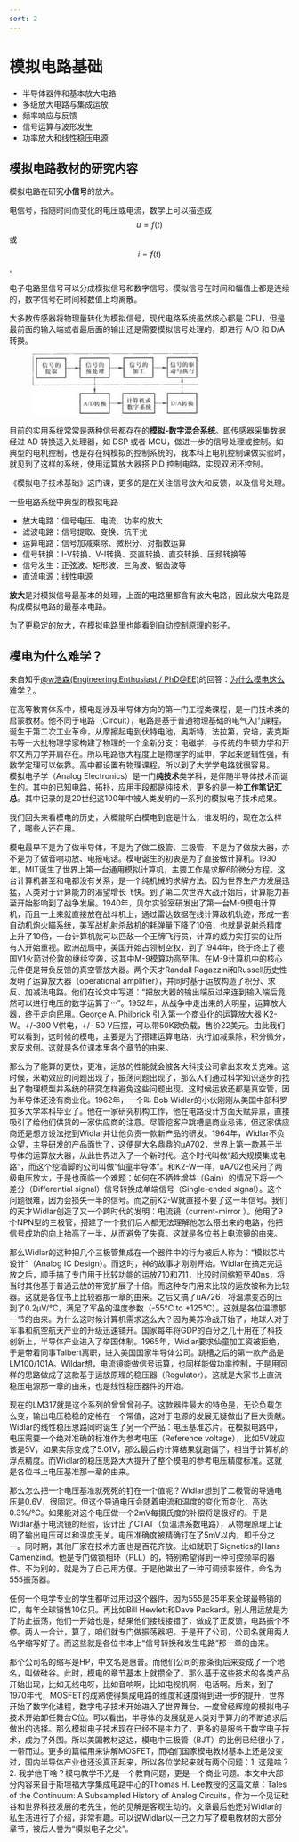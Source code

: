 ```yaml
---
sort: 2
---
```

# 模拟电路基础

- 半导体器件和基本放大电路
- 多级放大电路与集成运放
- 频率响应与反馈
- 信号运算与波形发生
- 功率放大和线性稳压电源

## 模拟电路教材的研究内容

模拟电路在研究**小信号**的放大。

电信号，指随时间而变化的电压或电流，数学上可以描述成$$ u = f(t) $$或$$ i = f(t) $$。

电子电路里信号可以分成模拟信号和数字信号。模拟信号在时间和幅值上都是连续的，数字信号在时间和数值上均离散。

大多数传感器将物理量转化为模拟信号，现代电路系统虽然核心都是 CPU，但是最前面的输入端或者最后面的输出还是需要模拟信号处理的，即进行 A/D 和 D/A 转换。

<figure>
    <img src="./chapter1/images/电子系统.jpg" width = 300 />
</figure>

目前的实用系统常常是两种信号都存在的**模拟-数字混合系统**。即传感器采集数据经过 AD 转换送入处理器，如 DSP 或者 MCU，做进一步的信号处理或控制。如典型的电机控制，也是存在纯模拟的控制系统的，我本科上电机控制课做实验时，就见到了这样的系统，使用运算放大器搭 PID 控制电路，实现双闭环控制。

《模拟电子技术基础》这门课，更多的是在关注信号放大和反馈，以及信号处理。



一些电路系统中典型的模拟电路
- 放大电路：信号电压、电流、功率的放大
- 滤波电路：信号提取、变换、抗干扰
- 运算电路：信号加减乘除、微积分、对指数运算
- 信号转换：I-V转换、V-I转换、交直转换、直交转换、压频转换等
- 信号发生：正弦波、矩形波、三角波、锯齿波等
- 直流电源：线性电源

**放大**是对模拟信号最基本的处理，上面的电路里都含有放大电路，因此放大电路是构成模拟电路的最基本电路。

为了更稳定的放大，在模拟电路里也能看到自动控制原理的影子。


## 模电为什么难学？

来自知乎[@w浩森(Engineering Enthusiast / PhD@EE)](https://www.zhihu.com/people/empty)的回答：[为什么模电这么难学？](https://www.zhihu.com/question/279354736)。


在高等教育体系中，模电是涉及半导体方向的第一门工程类课程，是一门技术类的启蒙教材。他不同于电路（Circuit），电路是基于普通物理基础的电气入门课程，诞生于第二次工业革命，从摩擦起电到伏特电池，奥斯特，法拉第，安培，麦克斯韦等一大批物理学家构建了物理的一个全新分支：电磁学，与传统的牛顿力学和开尔文热力学并肩存在。所以电路很大程度上是物理学的延申，学起来逻辑性强，有数学定理可以依靠。高中都设置有物理课程，所以到了大学学电路就很容易。  
模拟电子学（Analog Electronics）是一门**纯技术**类学科，是伴随半导体技术而诞生的。其中的已知电路，拓扑，应用手段都是纯技术，更多的是一种**工作笔记汇总**。其中记录的是20世纪这100年中被人类发明的一系列的模拟电子技术成果。 

我们回头来看模电的历史，大概能明白模电到底是什么，谁发明的，现在怎么样了，哪些人还在用。

模电最早不是为了做半导体，不是为了做二极管、三极管，不是为了做放大器，亦不是为了做音响功放、电报电话。模电诞生的初衷是为了直接做计算机。1930年，MIT诞生了世界上第一台通用模拟计算机，主要工作是求解6阶微分方程。这台计算机甚至和电都没有关系，是一个纯机械的求解方法。因为世界生产力发展迅猛，人类对于计算能力的渴望增长飞快。到了第二次世界大战开始后，计算能力甚至开始影响到了战争发展。1940年，贝尔实验室研发出了第一台M-9模电计算机，而且一上来就直接放在战斗机上，通过雷达数据在线计算敌机轨迹，形成一套自动机炮火瞄系统，美军战机射杀敌机的耗弹量下降了10倍，也就是说射杀精度上升了10倍，一台计算机就可以匹敌一个王牌飞行员，计算的威力实打实的让所有人开始重视。欧洲战局中，美国开始占领制空权，到了1944年，终于终止了德国V1火箭对伦敦的继续空袭，这其中M-9模算功高至伟。在M-9计算机中的核心元件便是带负反馈的真空管放大器。两个天才Randall Ragazzini和Russell历史性发明了运算放大器（operational amplifier），并同时基于运放构造了积分、求反、加减法电路。他们在论文中写道：“把放大器的输出端反过来连到输入端后竟然可以进行电压的数学运算了···”。1952年，从战争中走出来的大明星，运算放大器，终于走向民用。George A. Philbrick 引入第一个商业化的运算放大器 K2-W。+/-300 V供电，+/- 50 V压摆，可以带50K欧负载，售价22美元。由此我们可以看到，这时候的模电，主要是为了搭建运算电路，执行加减乘除，积分微分，求反求倒。这就是各位课本里各个章节的由来。

那么为了能算的更快，更准，运放的性能就会被各大科技公司拿出来攻关克难。这时候，米勒效应的问题出现了，振荡问题出现了，那么人们通过科学知识逐步的找出了物理模型并系统的研究怎样避免这些问题出现。这时候运放还都是真空管，因为半导体还没有商业化。1962年，一个叫 Bob Widlar的小伙刚刚从美国中部科罗拉多大学本科毕业了。他在一家研究机构工作，他在电路设计方面天赋异禀，直接吸引了给他们供货的一家供应商的注意。尽管挖客户跳槽是商业忌讳，但这家供应商还是想方设法挖到Widlar并让他负责一款新产品的研发。1964年，Widlar不负众望，主导研发的产品面世了，这便是大名鼎鼎的µA702，世界上第一款基于半导体的运算放大器，从此世界进入了一个新时代。这个时代叫做“超大规模集成电路”，而这个挖墙脚的公司叫做“仙童半导体”。和K2-W一样，uA702也采用了两级电压放大，于是也面临一个难题：如何在不牺牲增益（Gain）的情况下将一个差分（Differential signal）信号转换成单端信号（Single-ended signal）。这个问题很难，因为会损失一半的信号。而之前K2-W就直接不要了这一半信号。我们的天才Widlar创造了又一个跨时代的发明：电流镜（current-mirror ）。他用了9个NPN型的三极管，搭建了一个我们后人都无法理解他怎么搭出来的电路，他把信号成功的向上抬高了一半，从而避免了失真。这就是各位书上电流镜的由来。

那么Widlar的这种把几个三极管集成在一个器件中的行为被后人称为：“模拟芯片设计”（Analog IC Design）。而这时，神的故事才刚刚开始。Widlar在搞定完运放之后，顺手搞了专门用于比较功能的运放710和711，比较时间缩短至40ns，将当时其他基于普通云放的带宽扩展了十倍。而这种专门用来比较的运放被称为比较器。这就是各位书上比较器那一章的由来。之后又搞了uA726，将温漂变态的压到了0.2µV/°C，满足了军品的温度参数（-55°C to +125°C）。这就是各位温漂那一节的由来。为什么这时候计算机需求这么大？因为美苏冷战开始了，地球人对于军事和航空航天产业的升级迅速铺开。国家每年将GDP的百分之几十用在了科技创新上，半导体产业进入了举国体制。1965年，Widlar要求仙童加工资被拒绝，于是带着同事Talbert离职，进入美国国家半导体公司。跳槽之后的第一款产品是LM100/101A。Wildar想，电流镜能做信号运算，也同样能做功率控制，于是用同样的思路做成了这款基于运放原理的稳压器（Regulator）。这就是大家书上直流稳压电源那一章的由来，也是线性稳压器件的开始。

现在的LM317就是这个系列的曾曾曾孙子。这款器件最大的特色是，无论负载怎么变，输出电压稳稳的定格在一个常值，这对于电源的发展无疑做出了巨大贡献。Widlar的线性稳压思路同时诞生了另一个产品：电压基准芯片。在模拟电路中，电压需要一个绝对准确的标准作为参考电压（Reference voltage），比如5V就应该是5V，如果实际变成了5.01V，那么最后的计算结果就跑偏了，相当于计算机的浮点精度。而Widlar的稳压思路大大提升了整个模电的参考电压精度标准。这就是各位书上电压基准那一章的由来。

那么怎么把一个电压基准就死死的钉在一个值呢？Widlar想到了二极管的导通电压是0.6V，很固定。但这个导通电压会随着电流和温度的变化而变化，高达0.3%/°C。如果能对这个电压做一个2mV每摄氏度的补偿将是极好的。于是Widlar基于电流镜的经验，设计出了CTAT（负温漂系数电路），从物理原理上证明了输出电压可以和温度无关。电压准确度被精确钉在了5mV以内，即千分之一。同时期，其他厂家在技术方面也是百花齐放。比如就职于Signetics的Hans Camenzind。他是专门做锁相环（PLL）的，特别希望得到一种可控频率的器件。不为别的，就是为了自己用方便。于是他做出了一种可调频率器件，命名为555振荡器。

任何一个电学专业的学生都听过用过这个器件，因为555是35年来全球最畅销的IC，每年全球销售10亿只。再比如Bill Hewlett和Dave Packard。别人用运放是为了防止振荡，他们一开始也是，结果他们接线接错了，做成了正反馈，电路振个不停。两人一合计，算了，咱们就专门做振荡器吧。于是开了公司，公司名就用两人名字缩写好了。而这些就是各位书本上“信号转换和发生电路”那一章的由来。

那个公司名的缩写是HP，中文名是惠普。而他们公司的那条街后来变成了一个地名，叫做硅谷。此时，模电的章节基本上就攒全了。那么基于这些技术的各类产品开始出现，比如无线电呀，比如音响啊，比如电视机啊，电话啊。后来，到了1970年代，MOSFET的成熟使得集成电路的维度和速度得到进一步的提升，世界开始了数字化进程，数字电子技术开始进入了世界舞台。一度曾经辉煌的模拟电子技术开始卸任舞台C位。可以看出，半导体的发展就是人类对于算力的不断追求后做出的选择。那么模拟电子技术现在已经不是主力了，更多的是服务于数字电子技术，成为了外围。所以美国教材这边，模电中三极管（BJT）的比例已经很小了，一带而过。更多的篇幅用来讲解MOSFET，而咱们国家模电教材基本上还是没变过，国内半导体产业也还没真正起来，所以各位学起来就有两个问题：1. 这是啥？2. 我学他干啥？模电教学不光是一个教育问题，更是一个商业问题。本文中大部分内容来自于斯坦福大学集成电路中心的Thomas H. Lee教授的这篇文章：Tales of the Continuum: A Subsampled History of Analog Circuits，作为一个见证硅谷和世界科技发展的老先生，他的见解是客观生动的。文章最后他还对Widlar的私生活进行了介绍，非常有趣。可以说Widlar以一己之力写了模电教材的大部分章节，被后人誉为“模拟电子之父”。




